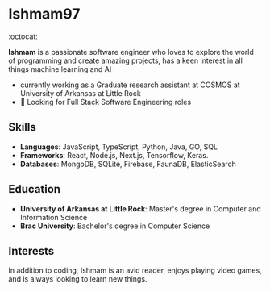# Ishmam97

:octocat: 

**Ishmam** is a passionate software engineer who loves to explore the world of programming and create amazing projects, has a keen interest in all things machine learning and AI
- currently working as a Graduate research assistant at COSMOS at University of Arkansas at Little Rock
- 👀 Looking for Full Stack Software Engineering roles

## Skills

- **Languages**: JavaScript, TypeScript, Python, Java, GO, SQL
- **Frameworks**: React, Node.js, Next.js, Tensorflow, Keras.
- **Databases**: MongoDB, SQLite, Firebase, FaunaDB, ElasticSearch

## Education

- **University of Arkansas at Little Rock**: Master's degree in Computer and Information Science
- **Brac University**: Bachelor's degree in Computer Science

## Interests

In addition to coding, Ishmam is an avid reader, enjoys playing video games, and is always looking to learn new things.


<!---
Ishmam97/Ishmam97 is a ✨ special ✨ repository because its `README.md` (this file) appears on your GitHub profile.
You can click the Preview link to take a look at your changes.
--->
